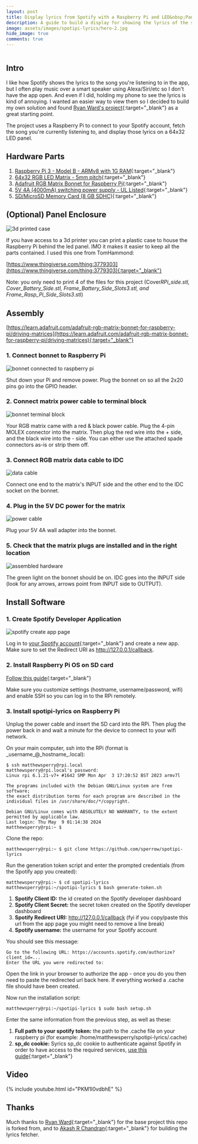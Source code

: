 ```yaml
---
layout: post
title: Display lyrics from Spotify with a Raspberry Pi and LED&nbsp;Panel
description: A guide to build a display for showing the lyrics of the song playing on your Spotify account. It uses a Raspberry Pi 3, RGB matrix bonnet, and LED matrix panel from Adafruit.
image: assets/images/spotipi-lyrics/hero-2.jpg
hide_image: true
comments: true
---
```


<div class="row">
    <div class="6u 12u$(small)">
    <div class="image fit">
    <img src="{% link assets/images/spotipi-lyrics/hero-1.jpg %}" alt="" />
    </div>
    </div>
    <div class="6u$ 12u$(small)">
    <div class="image fit">
    <img src="{% link assets/images/spotipi-lyrics/hero-2.jpg %}" alt="" />
    </div>
    </div>
</div>

## Intro
I like how Spotify shows the lyrics to the song you're listening to in the app, but I often play music over a smart speaker using Alexa/Siri/etc so I don't have the app open. And even if I did, holding my phone to see the lyrics is kind of annoying. I wanted an easier way to view them so I decided to build my own solution and found [Ryan Ward's project](https://github.com/ryanwa18/spotipi){:target="_blank"} as a great starting point.

The project uses a Raspberry Pi to connect to your Spotify account, fetch the song you're currently listening to, and display those lyrics on a 64x32 LED panel.

## Hardware Parts

1. [Raspberry Pi 3 - Model B - ARMv8 with 1G RAM](https://www.adafruit.com/product/3055){:target="_blank"}
1. [64x32 RGB LED Matrix - 5mm pitch](https://www.adafruit.com/product/2277){:target="_blank"}
1. [Adafruit RGB Matrix Bonnet for Raspberry Pi](https://www.adafruit.com/product/3211){:target="_blank"}
1. [5V 4A (4000mA) switching power supply - UL Listed](https://www.adafruit.com/product/1466){:target="_blank"}
1. [SD/MicroSD Memory Card (8 GB SDHC)](https://www.adafruit.com/product/1294){:target="_blank"}

## (Optional) Panel Enclosure

<img src="{% link assets/images/spotipi-lyrics/case.jpg %}" alt="3d printed case" />

If you have access to a 3d printer you can print a plastic case to house the Raspberry Pi behind the led panel. IMO it makes it easier to keep all the parts contained. I used this one from TomHammond:

[https://www.thingiverse.com/thing:3779303](https://www.thingiverse.com/thing:3779303){:target="_blank"}

Note: you only need to print 4 of the files for this project (Cover*RPi_side.stl, Cover_Battery_Side.stl, Frame_Battery_Side_Slots3.stl, and Frame_Rasp_Pi_Side_Slots3*.stl)

## Assembly

[https://learn.adafruit.com/adafruit-rgb-matrix-bonnet-for-raspberry-pi/driving-matrices](https://learn.adafruit.com/adafruit-rgb-matrix-bonnet-for-raspberry-pi/driving-matrices){:target="_blank"}

### 1. Connect bonnet to Raspberry Pi

<img src="{% link assets/images/spotipi-lyrics/rpi-bonnet.jpg %}" alt="bonnet connected to raspberry pi" />

Shut down your Pi and remove power. Plug the bonnet on so all the 2x20 pins go into the GPIO header.

### 2. Connect matrix power cable to terminal block

<img src="{% link assets/images/spotipi-lyrics/terminal-block.jpg %}" alt="bonnet terminal block" />

Your RGB matrix came with a red & black power cable. Plug the 4-pin MOLEX connector into the matrix. Then plug the red wire into the + side, and the black wire into the - side. You can either use the attached spade connectors as-is or strip them off.

### 3. Connect RGB matrix data cable to IDC

<img src="{% link assets/images/spotipi-lyrics/data-cable.jpg %}" alt="data cable" />

Connect one end to the matrix's INPUT side and the other end to the IDC socket on the bonnet.

### 4. Plug in the 5V DC power for the matrix

<img src="{% link assets/images/spotipi-lyrics/power.jpg %}" alt="power cable" />

Plug your 5V 4A wall adapter into the bonnet.

### 5. Check that the matrix plugs are installed and in the right location

<img src="{% link assets/images/spotipi-lyrics/back.jpg %}" alt="assembled hardware" />

The green light on the bonnet should be on. IDC goes into the INPUT side (look for any arrows, arrows point from INPUT side to OUTPUT).

## Install Software

### 1. Create Spotify Developer Application

<img src="{% link assets/images/spotipi-lyrics/create-app.png %}" alt="spotify create app page" />

Log in to [your Spotify account](https://developer.spotify.com/dashboard){:target="_blank"} and create a new app. Make sure to set the Redirect URI as http://127.0.0.1/callback.

### 2. Install Raspberry Pi OS on SD card

[Follow this guide](https://www.raspberrypi.com/documentation/computers/getting-started.html#install-an-operating-system){:target="_blank"}

Make sure you customize settings (hostname, username/password, wifi) and enable SSH so you can log in to the RPi remotely.

### 3. Install spotipi-lyrics on Raspberry Pi

Unplug the power cable and insert the SD card into the RPi. Then plug the power back in and wait a minute for the device to connect to your wifi network.

On your main computer, ssh into the RPi (format is \_username\_@_hostname\_.local):

    $ ssh matthewsperry@rpi.local
    matthewsperry@rpi.local's password:
    Linux rpi 6.1.21-v7+ #1642 SMP Mon Apr  3 17:20:52 BST 2023 armv7l

    The programs included with the Debian GNU/Linux system are free software;
    the exact distribution terms for each program are described in the
    individual files in /usr/share/doc/*/copyright.

    Debian GNU/Linux comes with ABSOLUTELY NO WARRANTY, to the extent
    permitted by applicable law.
    Last login: Thu May  9 01:14:38 2024
    matthewsperry@rpi:~ $

Clone the repo:

    matthewsperry@rpi:~ $ git clone https://github.com/sperrow/spotipi-lyrics

Run the generation token script and enter the prompted credentials (from the Spotify app you created):

    matthewsperry@rpi:~ $ cd spotipi-lyrics
    matthewsperry@rpi:~/spotipi-lyrics $ bash generate-token.sh

1. **Spotify Client ID:** the id created on the Spotify developer dashboard
1. **Spotify Client Secret:** the secret token created on the Spotify developer dashboard
1. **Spotify Redirect URI:** http://127.0.0.1/callback (fyi if you copy/paste this url from the app page you might need to remove a line break)
1. **Spotify username:** the username for your Spotify account

You should see this message:

    Go to the following URL: https://accounts.spotify.com/authorize?client_id=...
    Enter the URL you were redirected to:

Open the link in your browser to authorize the app - once you do you then need to paste the redirected url back here. If everything worked a .cache file should have been created.

Now run the installation script:

    matthewsperry@rpi:~/spotipi-lyrics $ sudo bash setup.sh

Enter the same information from the previous step, as well as these:

1. **Full path to your spotify token:** the path to the .cache file on your raspberry pi (for example: /home/matthewsperry/spotipi-lyrics/.cache)
1. **sp_dc cookie:** Syrics sp_dc cookie to authenticate against Spotify in order to have access to the required services, [use this guide](https://github.com/akashrchandran/syrics/wiki/Finding-sp_dc){:target="_blank"}

## Video

{% include youtube.html id="PKM1I0vdbhE" %}

## Thanks

Much thanks to [Ryan Ward](https://www.rwardtech.com/){:target="_blank"} for the base project this repo is forked from, and to [Akash R Chandran](https://akashrchandran.in/){:target="_blank"} for building the lyrics fetcher.